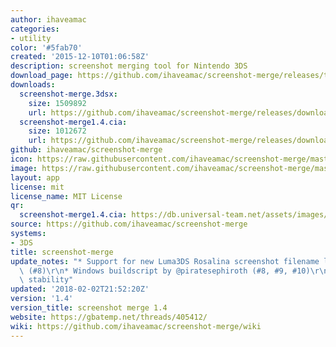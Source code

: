 ```yaml
---
author: ihaveamac
categories:
- utility
color: '#5fab70'
created: '2015-12-10T01:06:58Z'
description: screenshot merging tool for Nintendo 3DS
download_page: https://github.com/ihaveamac/screenshot-merge/releases/tag/1.4
downloads:
  screenshot-merge.3dsx:
    size: 1509892
    url: https://github.com/ihaveamac/screenshot-merge/releases/download/1.4/screenshot-merge.3dsx
  screenshot-merge1.4.cia:
    size: 1012672
    url: https://github.com/ihaveamac/screenshot-merge/releases/download/1.4/screenshot-merge1.4.cia
github: ihaveamac/screenshot-merge
icon: https://raw.githubusercontent.com/ihaveamac/screenshot-merge/master/resources/icon.png
image: https://raw.githubusercontent.com/ihaveamac/screenshot-merge/master/resources/banner.png
layout: app
license: mit
license_name: MIT License
qr:
  screenshot-merge1.4.cia: https://db.universal-team.net/assets/images/qr/screenshot-merge1.4.cia.png
source: https://github.com/ihaveamac/screenshot-merge
systems:
- 3DS
title: screenshot-merge
update_notes: "* Support for new Luma3DS Rosalina screenshot filename layout by @piratesephiroth\
  \ (#8)\r\n* Windows buildscript by @piratesephiroth (#8, #9, #10)\r\n* No additional\
  \ stability"
updated: '2018-02-02T21:52:20Z'
version: '1.4'
version_title: screenshot merge 1.4
website: https://gbatemp.net/threads/405412/
wiki: https://github.com/ihaveamac/screenshot-merge/wiki
---
```

